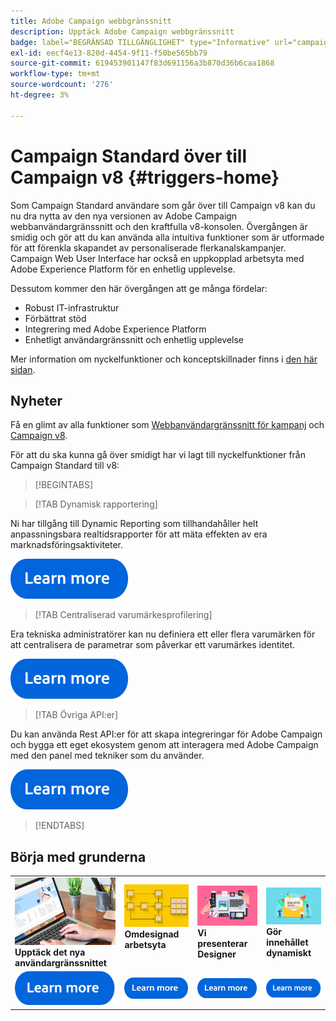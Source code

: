 ```yaml
---
title: Adobe Campaign webbgränssnitt
description: Upptäck Adobe Campaign webbgränssnitt
badge: label="BEGRÄNSAD TILLGÄNGLIGHET" type="Informative" url="campaign-standard-migration-home.md" tooltip="Begränsat till användare som migrerats till Campaign Standarden"
exl-id: eecf4e13-820d-4454-9f11-f50be565bb79
source-git-commit: 619453901147f83d691156a3b870d36b6caa1868
workflow-type: tm+mt
source-wordcount: '276'
ht-degree: 3%

---
```


# Campaign Standard över till Campaign v8 {#triggers-home}

Som Campaign Standard användare som går över till Campaign v8 kan du nu dra nytta av den nya versionen av Adobe Campaign webbanvändargränssnitt och den kraftfulla v8-konsolen. Övergången är smidig och gör att du kan använda alla intuitiva funktioner som är utformade för att förenkla skapandet av personaliserade flerkanalskampanjer. Campaign Web User Interface har också en uppkopplad arbetsyta med Adobe Experience Platform för en enhetlig upplevelse.

Dessutom kommer den här övergången att ge många fördelar:

* Robust IT-infrastruktur
* Förbättrat stöd
* Integrering med Adobe Experience Platform
* Enhetligt användargränssnitt och enhetlig upplevelse

Mer information om nyckelfunktioner och konceptskillnader finns i [den här sidan](https://experienceleague.adobe.com/en/docs/campaign-web/v8/start/acs-migration).

## Nyheter

Få en glimt av alla funktioner som [Webbanvändargränssnitt för kampanj](https://experienceleague.adobe.com/en/docs/campaign-web/v8/campaign-web-home) och [Campaign v8](https://experienceleague.adobe.com/en/docs/campaign/campaign-v8/campaign-home).

För att du ska kunna gå över smidigt har vi lagt till nyckelfunktioner från Campaign Standard till v8:

>[!BEGINTABS]

>[!TAB Dynamisk rapportering]

Ni har tillgång till Dynamic Reporting som tillhandahåller helt anpassningsbara realtidsrapporter för att mäta effekten av era marknadsföringsaktiviteter.

[![bild](assets/do-not-localize/learn-more-button.svg)](reporting/get-started-reporting.md)

>[!TAB Centraliserad varumärkesprofilering]

Era tekniska administratörer kan nu definiera ett eller flera varumärken för att centralisera de parametrar som påverkar ett varumärkes identitet.

[![bild](assets/do-not-localize/learn-more-button.svg)](branding/branding-gs.md)

>[!TAB Övriga API:er]

Du kan använda Rest API:er för att skapa integreringar för Adobe Campaign och bygga ett eget ekosystem genom att interagera med Adobe Campaign med den panel med tekniker som du använder.

[![bild](assets/do-not-localize/learn-more-button.svg)](api/get-started-apis.md)

>[!ENDTABS]

## Börja med grunderna

<table style="table-layout:fixed">
  <tr style="border: 0;">
    <td>
    <a href="https://experienceleague.adobe.com/en/docs/campaign-web/v8/start/user-interface"><img src="assets/do-not-localize/menu-ui.jpeg"></a>
    <div><strong>Upptäck det nya användargränssnittet</strong><br/></div>
    </td>
    <td>
    <a href="https://experienceleague.adobe.com/en/docs/campaign-web/v8/wf/gs-workflows"><img src="assets/do-not-localize/menu-workflows.jpeg"></a>
    <div><strong>Omdesignad arbetsyta</strong><br/></div><br/>
    </td>
    <td>
    <a href="https://experienceleague.adobe.com/en/docs/campaign-web/v8/msg/email/content/start-design/get-started-email-designer"><img src="assets/do-not-localize/menu-email.png"></a>
    <div><strong>Vi presenterar Designer</strong><br/>
    </div></td>
    <td>
    <a href="https://experienceleague.adobe.com/en/docs/campaign-web/v8/msg/dynamic-content/gs-personalization"><img src="assets/do-not-localize/menu-dynamic.png"></a>
    <div><strong>Gör innehållet dynamiskt</strong><br/></div>
    </td>
  </tr>
  <tr style="border: 0;">
    <td align="center"><a href="https://experienceleague.adobe.com/en/docs/campaign-web/v8/start/user-interface"><img src="assets/do-not-localize/learn-more-button.svg"></a></td>
    <td align="center"><a href="https://experienceleague.adobe.com/en/docs/campaign-web/v8/wf/gs-workflows"><img src="assets/do-not-localize/learn-more-button.svg"></a></td>
    <td align="center"><a href="https://experienceleague.adobe.com/en/docs/campaign-web/v8/msg/email/content/start-design/get-started-email-designer"><img src="assets/do-not-localize/learn-more-button.svg"></a></td>
    <td align="center"><a href="https://experienceleague.adobe.com/en/docs/campaign-web/v8/msg/dynamic-content/gs-personalization"><img src="assets/do-not-localize/learn-more-button.svg"></a></td>
    </tr>
</table>
